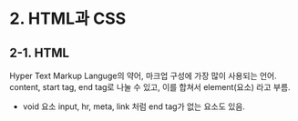 # 2. HTML과 CSS

## 2-1. HTML
  Hyper Text Markup Languge의 약어, 마크업 구성에 가장 많이 사용되는 언어.<br>
  content, start tag, end tag로 나눌 수 있고, 이를 합쳐서 element(요소) 라고 부름.
  * void 요소
  input, hr, meta, link 처럼 end tag가 없는 요소도 있음.<br>
 
